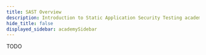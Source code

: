 ```yaml
---
title: SAST Overview
description: Introduction to Static Application Security Testing academy courses
hide_title: false
displayed_sidebar: academySidebar
---
```


TODO